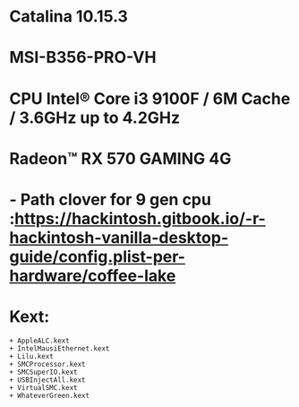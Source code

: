 # Catalina 10.15.3

# MSI-B356-PRO-VH

# CPU Intel® Core i3 9100F / 6M Cache / 3.6GHz up to 4.2GHz

# Radeon™ RX 570 GAMING 4G

# - Path clover for 9 gen cpu :https://hackintosh.gitbook.io/-r-hackintosh-vanilla-desktop-guide/config.plist-per-hardware/coffee-lake
# Kext:
    + AppleALC.kext
    + IntelMausiEthernet.kext
    + Lilu.kext
    + SMCProcessor.kext
    + SMCSuperIO.kext
    + USBInjectAll.kext
    + VirtualSMC.kext
    + WhateverGreen.kext

